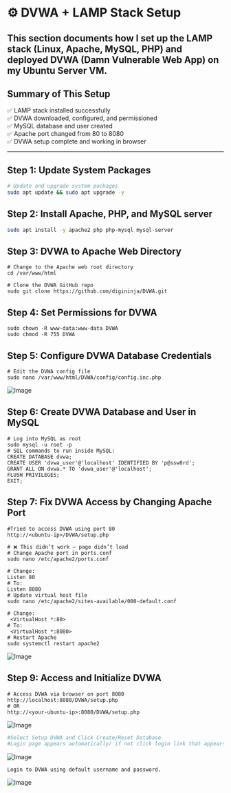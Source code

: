 # ⚙️ DVWA + LAMP Stack Setup

This section documents how I set up the LAMP stack (Linux, Apache, MySQL, PHP) and deployed DVWA (Damn Vulnerable Web App) on my Ubuntu Server VM.
---

##  Summary of This Setup

✅ LAMP stack installed successfully  
✅ DVWA downloaded, configured, and permissioned  
✅ MySQL database and user created  
✅ Apache port changed from 80 to 8080  
✅ DVWA setup complete and working in browser

---

##  Step 1: Update System Packages

```bash
# Update and upgrade system packages
sudo apt update && sudo apt upgrade -y

```

## Step 2: Install Apache, PHP, and MySQL server
```bash
sudo apt install -y apache2 php php-mysql mysql-server

```


## Step 3: DVWA to Apache Web Directory
```
# Change to the Apache web root directory
cd /var/www/html

# Clone the DVWA GitHub repo
sudo git clone https://github.com/digininja/DVWA.git
```

## Step 4: Set Permissions for DVWA
```
sudo chown -R www-data:www-data DVWA
sudo chmod -R 755 DVWA
```

## Step 5: Configure DVWA Database Credentials
```
# Edit the DVWA config file
sudo nano /var/www/html/DVWA/config/config.inc.php
```
![Image](https://github.com/user-attachments/assets/46ea19c9-7b1e-416c-b90d-f436b6ba0bf4)

##  Step 6: Create DVWA Database and User in MySQL
```
# Log into MySQL as root
sudo mysql -u root -p
# SQL commands to run inside MySQL:
CREATE DATABASE dvwa;
CREATE USER 'dvwa_user'@'localhost' IDENTIFIED BY 'p@ssw0rd';
GRANT ALL ON dvwa.* TO 'dvwa_user'@'localhost';
FLUSH PRIVILEGES;
EXIT;
```

## Step 7: Fix DVWA Access by Changing Apache Port
```
#Tried to access DVWA using port 80
http://<ubuntu-ip>/DVWA/setup.php

# ❌ This didn’t work — page didn’t load
# Change Apache port in ports.conf
sudo nano /etc/apache2/ports.conf

# Change:
Listen 80
# To:
Listen 8080
# Update virtual host file
sudo nano /etc/apache2/sites-available/000-default.conf

# Change:
 <VirtualHost *:80>
# To:
 <VirtualHost *:8080>
# Restart Apache
sudo systemctl restart apache2
```
![Image](https://github.com/user-attachments/assets/26930fb5-2c77-4ad8-8446-c1bc2b17a3a4)

## Step 9: Access and Initialize DVWA
```
# Access DVWA via browser on port 8080
http://localhost:8080/DVWA/setup.php
# OR
http://<your-ubuntu-ip>:8080/DVWA/setup.php
```
![Image](https://github.com/user-attachments/assets/7e0c5fbd-2c78-43c1-a7d3-62bad81ed10d)
```bash
#Select Setup DVWA and Click Create/Reset Database
#Login page appears automatically/ if not click login link that appears.
```
![Image](https://github.com/user-attachments/assets/789b87b7-ef97-48cd-a21e-3e7fec849f8e)
```
Login to DVWA using default username and password.
```
![Image](https://github.com/user-attachments/assets/a2a6772d-a826-49f5-9d39-e351dd240f5a)




